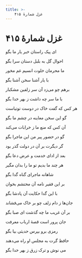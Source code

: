 ```yaml
---
title: >-
    غزل شمارهٔ ۴۱۵
---
```

# غزل شمارهٔ ۴۱۵

<div class="b" id="bn1"><div class="m1"><p>ای پیک راستان خبر یار ما بگو</p></div>
<div class="m2"><p>احوال گل به بلبل دستان سرا بگو</p></div></div>
<div class="b" id="bn2"><div class="m1"><p>ما محرمان خلوت انسیم غم مخور</p></div>
<div class="m2"><p>با یار آشنا سخن آشنا بگو</p></div></div>
<div class="b" id="bn3"><div class="m1"><p>برهم چو می‌زد آن سر زلفین مشکبار</p></div>
<div class="m2"><p>با ما سر چه داشت ز بهر خدا بگو</p></div></div>
<div class="b" id="bn4"><div class="m1"><p>هر کس که گفت خاک در دوست توتیاست</p></div>
<div class="m2"><p>گو این سخن معاینه در چشم ما بگو</p></div></div>
<div class="b" id="bn5"><div class="m1"><p>آن کس که منع ما ز خرابات می‌کند</p></div>
<div class="m2"><p>گو در حضور پیر من این ماجرا بگو</p></div></div>
<div class="b" id="bn6"><div class="m1"><p>گر دیگرت بر آن در دولت گذر بود</p></div>
<div class="m2"><p>بعد از ادای خدمت و عرض دعا بگو</p></div></div>
<div class="b" id="bn7"><div class="m1"><p>هر چند ما بدیم تو ما را بدان مگیر</p></div>
<div class="m2"><p>شاهانه ماجرای گناه گدا بگو</p></div></div>
<div class="b" id="bn8"><div class="m1"><p>بر این فقیر نامه آن محتشم بخوان</p></div>
<div class="m2"><p>با این گدا حکایت آن پادشا بگو</p></div></div>
<div class="b" id="bn9"><div class="m1"><p>جان‌ها ز دام زلف چو بر خاک می‌فشاند</p></div>
<div class="m2"><p>بر آن غریب ما چه گذشت ای صبا بگو</p></div></div>
<div class="b" id="bn10"><div class="m1"><p>جان پرور است قصهٔ ارباب معرفت</p></div>
<div class="m2"><p>رمزی برو بپرس حدیثی بیا بگو</p></div></div>
<div class="b" id="bn11"><div class="m1"><p>حافظ گرت به مجلس او راه می‌دهند</p></div>
<div class="m2"><p>می نوش و ترک زرق ز بهر خدا بگو</p></div></div>